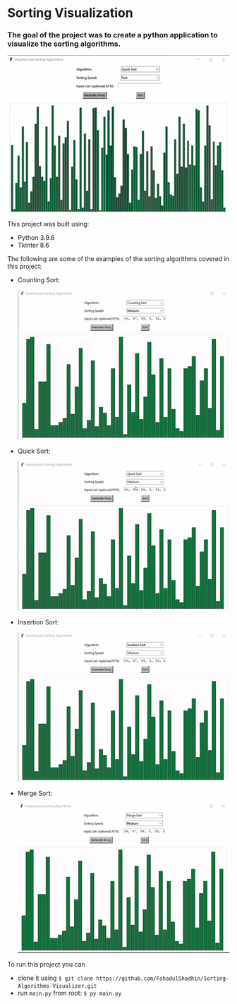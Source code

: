 # Sorting Visualization
### The goal of the project was to create a python application to visualize the sorting algorithms.
![](https://github.com/SusanketSarkar/Sorting_Visualization/blob/main/Images/img01.png)

This project was built using:
- Python 3.9.6
- Tkinter 8.6

The following are some of the examples of the sorting algorithms covered in this project:
* Counting Sort:<p>
![](https://github.com/SusanketSarkar/Sorting_Visualization/blob/main/Images/COUNTING.gif)
* Quick Sort:<p>
![](https://github.com/SusanketSarkar/Sorting_Visualization/blob/main/Images/QUICK.gif)
* Insertion Sort:<p>
![](https://github.com/SusanketSarkar/Sorting_Visualization/blob/main/Images/INSERTION.gif)
* Merge Sort:<p>
![](https://github.com/SusanketSarkar/Sorting_Visualization/blob/main/Images/MERGE.gif)
  
 To run this project you can 
  - clone it using ```$ git clone https://github.com/FahadulShadhin/Sorting-Algorithms-Visualizer.git ```
  - run ```main.py``` from root: ```$ py main.py ```
